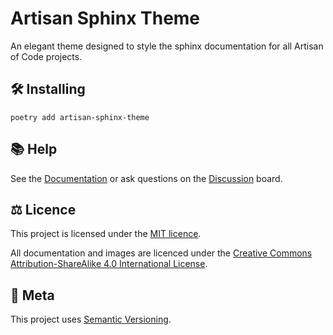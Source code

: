 # Artisan Sphinx Theme

<p class="lead">
An elegant theme designed to style the sphinx documentation for all Artisan of
Code projects.
</p>


## 🛠 Installing

```
poetry add artisan-sphinx-theme
```

## 📚 Help

See the [Documentation][docs] or ask questions on the [Discussion][discussions] board.

## ⚖️ Licence

This project is licensed under the [MIT licence][mit_licence].

All documentation and images are licenced under the 
[Creative Commons Attribution-ShareAlike 4.0 International License][cc_by_sa].

## 📝 Meta

This project uses [Semantic Versioning][semvar].

[docs]: https://sphinx-artisan-theme.artisan.io
[discussions]: https://github.com/artisanofcode/sphinx-artisan-theme/discussions
[mit_licence]: http://dan.mit-license.org/
[cc_by_sa]: https://creativecommons.org/licenses/by-sa/4.0/
[semvar]: http://semver.org/